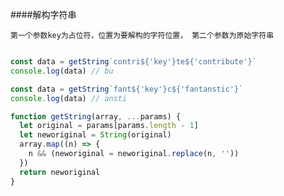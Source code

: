 ####解构字符串

`第一个参数key为占位符，位置为要解构的字符位置， 第二个参数为原始字符串`

```javascript

const data = getString`contri${'key'}te${'contribute'}`
console.log(data) // bu

const data = getString`fant${'key'}c${'fantanstic'}`
console.log(data) // ansti

function getString(array, ...params) {
  let original = params[params.length - 1]
  let neworiginal = String(original)
  array.map((n) => {
    n && (neworiginal = neworiginal.replace(n, ''))
  })
  return neworiginal
}

```

